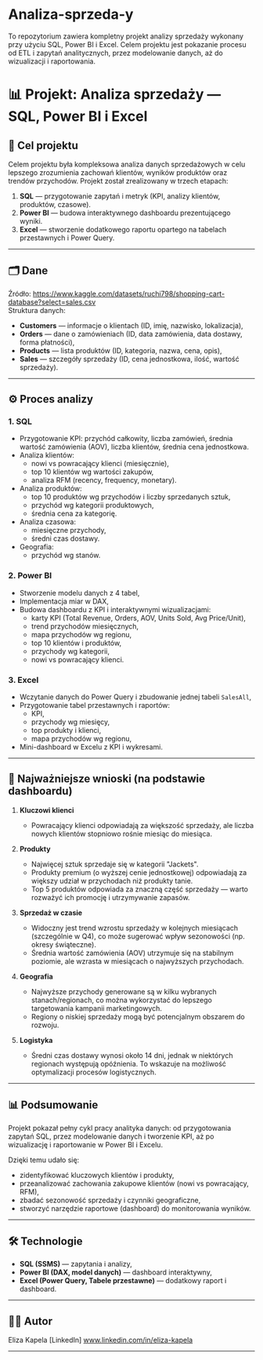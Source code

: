 # Analiza-sprzeda-y
To repozytorium zawiera kompletny projekt analizy sprzedaży wykonany przy użyciu SQL, Power BI i Excel. Celem projektu jest pokazanie procesu od ETL i zapytań analitycznych, przez modelowanie danych, aż do wizualizacji i raportowania.


# 📊 Projekt: Analiza sprzedaży — SQL, Power BI i Excel

## 🎯 Cel projektu
Celem projektu była kompleksowa analiza danych sprzedażowych w celu lepszego zrozumienia zachowań klientów, wyników produktów oraz trendów przychodów. Projekt został zrealizowany w trzech etapach:
1. **SQL** — przygotowanie zapytań i metryk (KPI, analizy klientów, produktów, czasowe).
2. **Power BI** — budowa interaktywnego dashboardu prezentującego wyniki.
3. **Excel** — stworzenie dodatkowego raportu opartego na tabelach przestawnych i Power Query.

---

## 🗂️ Dane
Źródło: https://www.kaggle.com/datasets/ruchi798/shopping-cart-database?select=sales.csv  
Struktura danych:
- **Customers** — informacje o klientach (ID, imię, nazwisko, lokalizacja),
- **Orders** — dane o zamówieniach (ID, data zamówienia, data dostawy, forma płatności),
- **Products** — lista produktów (ID, kategoria, nazwa, cena, opis),
- **Sales** — szczegóły sprzedaży (ID, cena jednostkowa, ilość, wartość sprzedaży).

---

## ⚙️ Proces analizy

### 1. SQL
- Przygotowanie KPI: przychód całkowity, liczba zamówień, średnia wartość zamówienia (AOV), liczba klientów, średnia cena jednostkowa.
- Analiza klientów:
  - nowi vs powracający klienci (miesięcznie),
  - top 10 klientów wg wartości zakupów,
  - analiza RFM (recency, frequency, monetary).
- Analiza produktów:
  - top 10 produktów wg przychodów i liczby sprzedanych sztuk,
  - przychód wg kategorii produktowych,
  - średnia cena za kategorię.
- Analiza czasowa:
  - miesięczne przychody,
  - średni czas dostawy.
- Geografia:
  - przychód wg stanów.

### 2. Power BI
- Stworzenie modelu danych z 4 tabel,
- Implementacja miar w DAX,
- Budowa dashboardu z KPI i interaktywnymi wizualizacjami:
  - karty KPI (Total Revenue, Orders, AOV, Units Sold, Avg Price/Unit),
  - trend przychodów miesięcznych,
  - mapa przychodów wg regionu,
  - top 10 klientów i produktów,
  - przychody wg kategorii,
  - nowi vs powracający klienci.

### 3. Excel
- Wczytanie danych do Power Query i zbudowanie jednej tabeli `SalesAll`,
- Przygotowanie tabel przestawnych i raportów:
  - KPI,
  - przychody wg miesięcy,
  - top produkty i klienci,
  - mapa przychodów wg regionu,
- Mini-dashboard w Excelu z KPI i wykresami.

---

## 📌 Najważniejsze wnioski (na podstawie dashboardu)

1. **Kluczowi klienci**  
   - Powracający klienci odpowiadają za większość sprzedaży, ale liczba nowych klientów stopniowo rośnie miesiąc do miesiąca.

2. **Produkty**  
   - Najwięcej sztuk sprzedaje się w kategorii "Jackets".  
   - Produkty premium (o wyższej cenie jednostkowej) odpowiadają za większy udział w przychodach niż produkty tanie.  
   - Top 5 produktów odpowiada za znaczną część sprzedaży — warto rozważyć ich promocję i utrzymywanie zapasów.

3. **Sprzedaż w czasie**  
   - Widoczny jest trend wzrostu sprzedaży w kolejnych miesiącach (szczególnie w Q4), co może sugerować wpływ sezonowości (np. okresy świąteczne).  
   - Średnia wartość zamówienia (AOV) utrzymuje się na stabilnym poziomie, ale wzrasta w miesiącach o najwyższych przychodach.

4. **Geografia**  
   - Najwyższe przychody generowane są w kilku wybranych stanach/regionach, co można wykorzystać do lepszego targetowania kampanii marketingowych.  
   - Regiony o niskiej sprzedaży mogą być potencjalnym obszarem do rozwoju.

5. **Logistyka**  
   - Średni czas dostawy wynosi około 14 dni, jednak w niektórych regionach występują opóźnienia. To wskazuje na możliwość optymalizacji procesów logistycznych.

---

## 📊 Podsumowanie
Projekt pokazał pełny cykl pracy analityka danych: od przygotowania zapytań SQL, przez modelowanie danych i tworzenie KPI, aż po wizualizację i raportowanie w Power BI i Excelu.  

Dzięki temu udało się:
- zidentyfikować kluczowych klientów i produkty,
- przeanalizować zachowania zakupowe klientów (nowi vs powracający, RFM),
- zbadać sezonowość sprzedaży i czynniki geograficzne,
- stworzyć narzędzie raportowe (dashboard) do monitorowania wyników.

---

## 🛠️ Technologie
- **SQL (SSMS)** — zapytania i analizy,
- **Power BI (DAX, model danych)** — dashboard interaktywny,
- **Excel (Power Query, Tabele przestawne)** — dodatkowy raport i dashboard.

---

## 👩‍💻 Autor
Eliza Kapela 
[LinkedIn] www.linkedin.com/in/eliza-kapela


---
